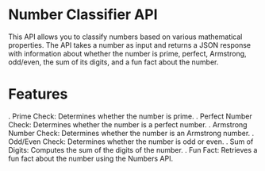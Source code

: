 # Number Classifier API
This API allows you to classify numbers based on various mathematical properties. The API takes a number as input and returns a JSON response with information about whether the number is prime, perfect, Armstrong, odd/even, the sum of its digits, and a fun fact about the number.
# Features
. Prime Check: Determines whether the number is prime.
. Perfect Number Check: Determines whether the number is a perfect number.
. Armstrong Number Check: Determines whether the number is an Armstrong number.
. Odd/Even Check: Determines whether the number is odd or even.
. Sum of Digits: Computes the sum of the digits of the number.
. Fun Fact: Retrieves a fun fact about the number using the Numbers API.
